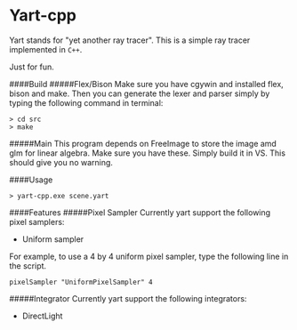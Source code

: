 # Yart-cpp
Yart stands for "yet another ray tracer". This is a simple ray tracer implemented in `C++`.

Just for fun.

####Build
#####Flex/Bison
Make sure you have cgywin and installed flex, bison and make. Then you can generate the lexer and parser simply by typing the following command in terminal:
```
> cd src
> make
```
#####Main
This program depends on FreeImage to store the image amd glm for linear algebra. Make sure you have these. Simply build it in VS. This should give you no warning.

####Usage
```
> yart-cpp.exe scene.yart
```

####Features
#####Pixel Sampler
Currently yart support the following pixel samplers:
- Uniform sampler

For example, to use a 4 by 4 uniform pixel sampler, type the following line in the script.
```
pixelSampler "UniformPixelSampler" 4
```

#####Integrator
Currently yart support the following integrators:
- DirectLight
